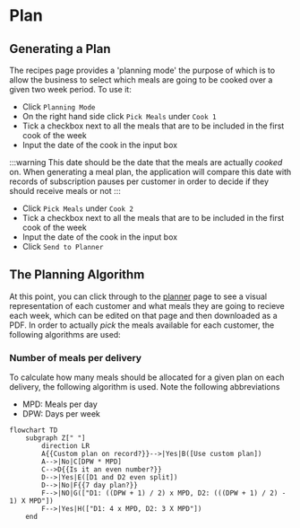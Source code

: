 # Plan

## Generating a Plan

The recipes page provides a 'planning mode' the purpose of which is to allow the business to select which meals are going to be cooked over a given two week period. To use it:

- Click `Planning Mode`
- On the right hand side click `Pick Meals` under `Cook 1`
- Tick a checkbox next to all the meals that are to be included in the first cook of the week
- Input the date of the cook in the input box

:::warning
This date should be the date that the meals are actually _cooked_ on. When generating a meal plan, the application will compare this date with records of subscription pauses per customer in order to decide if they should receive meals or not
:::

- Click `Pick Meals` under `Cook 2`
- Tick a checkbox next to all the meals that are to be included in the first cook of the week
- Input the date of the cook in the input box
- Click `Send to Planner`

## The Planning Algorithm

At this point, you can click through to the [planner](../Pages/planner.md) page to see a visual representation of each customer and what meals they are going to recieve each week, which can be edited on that page and then downloaded as a PDF. In order to actually _pick_ the meals available for each customer, the following algorithms are used:

### Number of meals per delivery

To calculate how many meals should be allocated for a given plan on each delivery, the following algorithm is used. Note the following abbreviations

- MPD: Meals per day
- DPW: Days per week

```mermaid
flowchart TD
    subgraph Z[" "]
        direction LR
        A{{Custom plan on record?}}-->|Yes|B([Use custom plan])
        A-->|No|C[DPW * MPD]
        C-->D{{Is it an even number?}}
        D-->|Yes|E([D1 and D2 even split])
        D-->|No|F{{7 day plan?}}
        F-->|NO|G(["D1: ((DPW + 1) / 2) x MPD, D2: (((DPW + 1) / 2) - 1) X MPD"])
        F-->|Yes|H(["D1: 4 x MPD, D2: 3 X MPD"])
    end
```

